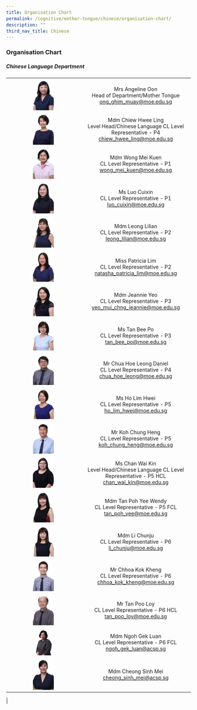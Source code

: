 ```yaml
---
title: Organisation Chart
permalink: /cognitive/mother-tongue/chinese/organisation-chart/
description: ""
third_nav_title: Chinese
---
```

### **Organisation Chart**

##### **Chinese Language Department**

|  |  |
|:---:|:---:|
| <img src="/images/chi1.jpg" style="width:30%"> | Mrs Angeline Oon <br> Head of Department/Mother Tongue <br>  [ong_ghim_muay@moe.edu.sg](mailto:ong_ghim_muay@moe.edu.sg) |
| <img src="/images/chi2.jpg" style="width:30%"> | Mdm Chiew Hwee Ling <br> Level Head/Chinese Language CL Level Representative - P4 <br> [chiew_hwee_ling@moe.edu.sg](mailto:chiew_hwee_ling@moe.edu.sg) |
| <img src="/images/chi3.jpg" style="width:30%"> |    Mdm Wong Mei Kuen <br> CL Level Representative - P1 <br> [wong_mei_kuen@moe.edu.sg](mailto:wong_mei_kuen@moe.edu.sg)   |
| <img src="/images/chi4.jpg" style="width:30%"> |   Ms Luo Cuixin <br> CL Level Representative - P1 <br> [luo_cuixin@moe.edu.sg](mailto:luo_cuixin@moe.edu.sg) |
| <img src="/images/chi5.jpg" style="width:30%"> |  Mdm Leong Lilian <br> CL Level Representative - P2 <br> [leong_lilian@moe.edu.sg](mailto:leong_lilian@moe.edu.sg)  |
| <img src="/images/chi6.jpg" style="width:30%"> | Miss Patricia Lim <br> CL Level Representative - P2 <br> [natasha_patricia_lim@moe.edu.sg](mailto:natasha_patricia_lim@moe.edu.sg)  |
| <img src="/images/chi7.jpg" style="width:30%"> | Mdm Jeannie Yeo <br> CL Level Representative - P3 <br> [yeo_mui_chng_jeannie@moe.edu.sg](mailto:yeo_mui_chng_jeannie@moe.edu.sg) |
| <img src="/images/chi8.jpg" style="width:30%"> | Ms Tan Bee Po <br> CL Level Representative - P3 <br> [tan_bee_po@moe.edu.sg](mailto:tan_bee_po@moe.edu.sg) |
| <img src="/images/chi9.jpg" style="width:30%"> | Mr Chua Hoe Leong Daniel <br> CL Level Representative - P4 <br> [chua_hoe_leong@moe.edu.sg](mailto:chua_hoe_leong@moe.edu.sg)   |
| <img src="/images/chi11.jpg" style="width:30%"> | Ms Ho Lim Hwei <br> CL Level Representative - P5  <br>[ho_lim_hwei@moe.edu.sg](mailto:ho_lim_hwei@moe.edu.sg) |
| <img src="/images/chi12.jpg" style="width:30%"> |    Mr Koh Chung Heng <br> CL Level Representative - P5 <br>  [koh_chung_heng@moe.edu.sg](mailto:koh_chung_heng@moe.edu.sg) |
| <img src="/images/chi13.jpg" style="width:30%"> |  Ms Chan Wai Kin <br> Level Head/Chinese Language CL Level Representative - P5 HCL <br> [chan_wai_kin@moe.edu.sg](mailto:chan_wai_kin@moe.edu.sg) |
| <img src="/images/chi14.jpg" style="width:30%"> | Mdm Tan Poh Yee Wendy <br> CL Level Representative - P5 FCL <br>  [tan_poh_yee@moe.edu.sg](mailto:tan_poh_yee@moe.edu.sg)   |
| <img src="/images/chi15.jpg" style="width:30%"> |   Mdm Li Chunju <br> CL Level Representative - P6 <br> [li_chunju@moe.edu.sg](mailto:li_chunju@moe.edu.sg) |
| <img src="/images/chi16.jpg" style="width:30%"> |  Mr Chhoa Kok Kheng <br> CL Level Representative - P6 <br> [chhoa_kok_kheng@moe.edu.sg](mailto:chhoa_kok_kheng@moe.edu.sg)  |
| <img src="/images/chi17.jpg" style="width:30%"> | Mr Tan Poo Loy <br> CL Level Representative - P6 HCL <br> [tan_poo_loy@moe.edu.sg](mailto:tan_poo_loy@moe.edu.sg) |
| <img src="/images/chi18.jpg" style="width:30%"> | Mdm Ngoh Gek Luan <br> CL Level Representative - P6 FCL <br>  [ngoh_gek_luan@acsp.sg](mailto:ngoh_gek_luan@acsp.sg) |
| <img src="/images/chi19.jpg" style="width:30%"> | Mdm Cheong Sinh Mei <br> [cheong_sinh_mei@acsp.sg](mailto:cheong_sinh_mei@acsp.sg) |
|